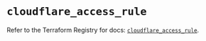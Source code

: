 # `cloudflare_access_rule`

Refer to the Terraform Registry for docs: [`cloudflare_access_rule`](https://registry.terraform.io/providers/cloudflare/cloudflare/4.51.0/docs/resources/access_rule).
